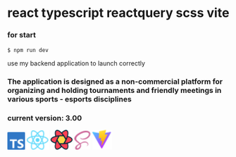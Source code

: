 # react typescript reactquery scss vite
### for start
```
$ npm run dev
```
use my backend application to launch correctly
### The application is designed as a non-commercial platform for organizing and holding tournaments and friendly meetings in various sports - esports disciplines
### current version: 3.00

<div>
<img src="https://github.com/qean32/empie/blob/inworkconnection/public/svg_/ts.svg" width="40" />
<img src="https://github.com/qean32/empie/blob/inworkconnection/public/svg_/react.svg" width="50" />
<img src="https://github.com/qean32/empie/blob/inworkconnection/public/svg_/reactquery.svg" width="50" />
<img src="https://github.com/qean32/empie/blob/inworkconnection/public/svg_/scss.svg" width="37" />
<img src="https://github.com/qean32/empie/blob/inworkconnection/public/svg_/vite.svg" width="45" />
</div>
